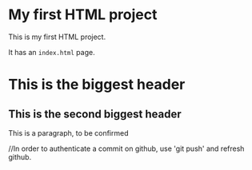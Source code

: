 # My first HTML project

This is my first HTML project.

It has an `index.html` page.

<h1>This is the biggest header</h1>
<h2>This is the second biggest header</h2>

<p>This is a paragraph, to be confirmed</p>

//In order to authenticate a commit on github, use 'git push' and refresh github.

